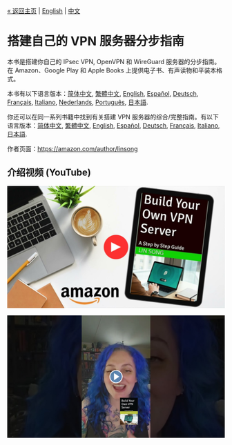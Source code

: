 [&laquo; 返回主页](../README-zh.md) | [English](vpn-book.md) | [中文](vpn-book-zh.md)

# 搭建自己的 VPN 服务器分步指南

本书是搭建你自己的 IPsec VPN, OpenVPN 和 WireGuard 服务器的分步指南。在 Amazon、Google Play 和 Apple Books 上提供电子书、有声读物和平装本格式。

本书有以下语言版本：[简体中文](https://books2read.com/vpnguidezh), [繁體中文](https://books2read.com/vpnguidezht), [English](https://books2read.com/vpnguide?store=amazon), [Español](https://books2read.com/vpnguidees?store=amazon), [Deutsch](https://books2read.com/vpnguidede?store=amazon), [Français](https://books2read.com/vpnguidefr?store=amazon), [Italiano](https://books2read.com/vpnguideit?store=amazon), [Nederlands](https://books2read.com/vpnguidenl?store=amazon), [Português](https://books2read.com/vpnguidept?store=amazon), [日本語](https://books2read.com/vpnguideja?store=amazon).

你还可以在同一系列书籍中找到有关搭建 VPN 服务器的综合/完整指南。有以下语言版本：[简体中文](https://books2read.com/vpnzh), [繁體中文](https://books2read.com/vpnzht), [English](https://books2read.com/vpn?store=amazon), [Español](https://books2read.com/vpnes?store=amazon), [Deutsch](https://books2read.com/vpnde?store=amazon), [Français](https://books2read.com/vpnfr?store=amazon), [Italiano](https://books2read.com/vpnit?store=amazon), [日本語](https://books2read.com/vpnja?store=amazon).

作者页面：https://amazon.com/author/linsong

## 介绍视频 (YouTube)

[![Intro video 1 on YouTube](images/video-thumbnail-1.jpg)](https://www.youtube.com/watch?v=e5mbQCk-XPc)

[![Intro video 2 on YouTube](images/video-thumbnail-2.jpg)](https://www.youtube.com/watch?v=e8S_MQ_bdcA)
